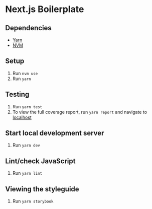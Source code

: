 # Next.js Boilerplate

## Dependencies

- [Yarn](https://yarnpkg.com/lang/en/)
- [NVM](https://github.com/creationix/nvm)

## Setup

1. Run `nvm use`
1. Run `yarn`

## Testing

1. Run `yarn test`
1. To view the full coverage report, run `yarn report` and navigate to [localhost](http://localhost:3000)

## Start local development server

1. Run `yarn dev`

## Lint/check JavaScript

1. Run `yarn lint`

## Viewing the styleguide

1. Run `yarn storybook`
